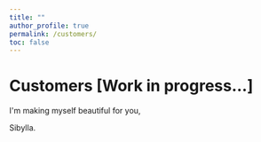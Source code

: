 ```yaml
---
title: ""
author_profile: true
permalink: /customers/
toc: false
---
```


# Customers [Work in progress...]

I'm making myself beautiful for you,

  Sibylla.
